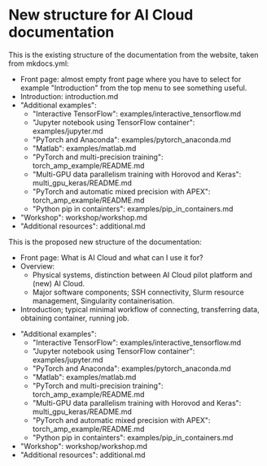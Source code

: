 # New structure for AI Cloud documentation

This is the existing structure of the documentation from the website,
taken from mkdocs.yml:

- Front page: almost empty front page where you have to select for
  example "Introduction" from the top menu to see something useful.
- Introduction: introduction.md
- "Additional examples":
  - "Interactive TensorFlow": examples/interactive_tensorflow.md
  - "Jupyter notebook using TensorFlow container": examples/jupyter.md
  - "PyTorch and Anaconda": examples/pytorch_anaconda.md
  - "Matlab": examples/matlab.md
  - "PyTorch and multi-precision training": torch_amp_example/README.md
  - "Multi-GPU data parallelism training with Horovod and Keras": multi_gpu_keras/README.md
  - "PyTorch and automatic mixed precision with APEX": torch_amp_example/README.md
  - "Python pip in containters": examples/pip_in_containers.md
- "Workshop": workshop/workshop.md
- "Additional resources": additional.md

This is the proposed new structure of the documentation:

- Front page: What is AI Cloud and what can I use it for?
- Overview:
  - Physical systems, distinction between AI Cloud pilot platform and
    (new) AI Cloud.
  - Major software components; SSH connectivity, Slurm resource
    management, Singularity containerisation.
- Introduction; typical minimal workflow of connecting, transferring
  data, obtaining container, running job.
<!-- remainder planned as unchanged for now -->
- "Additional examples":
  - "Interactive TensorFlow": examples/interactive_tensorflow.md
  - "Jupyter notebook using TensorFlow container": examples/jupyter.md
  - "PyTorch and Anaconda": examples/pytorch_anaconda.md
  - "Matlab": examples/matlab.md
  - "PyTorch and multi-precision training": torch_amp_example/README.md
  - "Multi-GPU data parallelism training with Horovod and Keras": multi_gpu_keras/README.md
  - "PyTorch and automatic mixed precision with APEX": torch_amp_example/README.md
  - "Python pip in containters": examples/pip_in_containers.md
- "Workshop": workshop/workshop.md
- "Additional resources": additional.md
